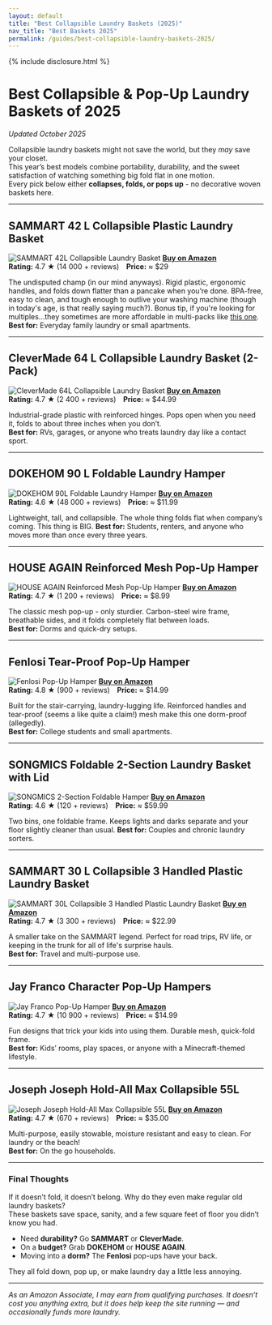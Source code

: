 ```yaml
---
layout: default
title: "Best Collapsible Laundry Baskets (2025)"
nav_title: "Best Baskets 2025"
permalink: /guides/best-collapsible-laundry-baskets-2025/
---
```


{% include disclosure.html %}

# Best Collapsible & Pop-Up Laundry Baskets of 2025
*Updated October 2025*

Collapsible laundry baskets might not save the world, but they *may* save your closet.  
This year’s best models combine portability, durability, and the sweet satisfaction of watching something big fold flat in one motion.  
Every pick below either **collapses, folds, or pops up** - no decorative woven baskets here.

---

## SAMMART 42 L Collapsible Plastic Laundry Basket
![SAMMART 42L Collapsible Laundry Basket](https://m.media-amazon.com/images/I/514Z9TAWHDL._AC_SX569_.jpg)
**[Buy on Amazon](https://amzn.to/48w5nRA)**  
**Rating:** 4.7 ★ (14 000 + reviews) **Price:** ≈ $29  

The undisputed champ (in our mind anyways). Rigid plastic, ergonomic handles, and folds down flatter than a pancake when you’re done. BPA-free, easy to clean, and tough enough to outlive your washing machine (though in today's age, is that really saying much?). Bonus tip, if you're looking for multiples...they sometimes are more affordable in multi-packs like [this one](https://amzn.to/3IWwAm3).
**Best for:** Everyday family laundry or small apartments. 

---

## CleverMade 64 L Collapsible Laundry Basket (2-Pack)
![CleverMade 64L Collapsible Laundry Basket](https://m.media-amazon.com/images/I/7137oBNywuL._AC_SX569_.jpg)
**[Buy on Amazon](https://amzn.to/4odXZPc)**  
**Rating:** 4.7 ★ (2 400 + reviews) **Price:** ≈ $44.99  

Industrial-grade plastic with reinforced hinges. Pops open when you need it, folds to about three inches when you don’t.  
**Best for:** RVs, garages, or anyone who treats laundry day like a contact sport.

---

## DOKEHOM 90 L Foldable Laundry Hamper
![DOKEHOM 90L Foldable Laundry Hamper](https://m.media-amazon.com/images/I/71pg7n+0TuL._AC_SX569_.jpg)
**[Buy on Amazon](https://amzn.to/4okdu8b)**  
**Rating:** 4.6 ★ (48 000 + reviews) **Price:** ≈ $11.99  

Lightweight, tall, and collapsible. The whole thing folds flat when company’s coming. This thing is BIG.
**Best for:** Students, renters, and anyone who moves more than once every three years.

---

## HOUSE AGAIN Reinforced Mesh Pop-Up Hamper
![HOUSE AGAIN Reinforced Mesh Pop-Up Hamper](https://m.media-amazon.com/images/I/81IqE27h71L._AC_SL1280_.jpg)
**[Buy on Amazon](https://amzn.to/4n607HU)**  
**Rating:** 4.7 ★ (1 200 + reviews) **Price:** ≈ $8.99  

The classic mesh pop-up - only sturdier. Carbon-steel wire frame, breathable sides, and it folds completely flat between loads.  
**Best for:** Dorms and quick-dry setups.

---

## Fenlosi Tear-Proof Pop-Up Hamper
![Fenlosi Pop-Up Hamper](https://m.media-amazon.com/images/I/81aGJZXhOnL._AC_SX522_.jpg)
**[Buy on Amazon](https://amzn.to/4hapQgV)**  
**Rating:** 4.8 ★ (900 + reviews) **Price:** ≈ $14.99  

Built for the stair-carrying, laundry-lugging life. Reinforced handles and tear-proof (seems a like quite a claim!) mesh make this one dorm-proof (allegedly).  
**Best for:** College students and small apartments.

---

## SONGMICS Foldable 2-Section Laundry Basket with Lid
![SONGMICS 2-Section Foldable Hamper](https://m.media-amazon.com/images/I/71JnMiBHBrL._AC_SX679_.jpg)
**[Buy on Amazon](https://amzn.to/4oogDEj)**  
**Rating:** 4.6 ★ (120 + reviews) **Price:** ≈ $59.99  

Two bins, one foldable frame. Keeps lights and darks separate and your floor slightly cleaner than usual.
**Best for:** Couples and chronic laundry sorters.

---

## SAMMART 30 L Collapsible 3 Handled Plastic Laundry Basket
![SAMMART 30L Collapsible 3 Handled Plastic Laundry Basket](https://m.media-amazon.com/images/I/51SOGENBIgL._AC_SX300_SY300_QL70_FMwebp_.jpg)
**[Buy on Amazon](https://amzn.to/3WDEFix)**  
**Rating:** 4.7 ★ (3 300 + reviews) **Price:** ≈ $22.99  

A smaller take on the SAMMART legend. Perfect for road trips, RV life, or keeping in the trunk for all of life's surprise hauls.  
**Best for:** Travel and multi-purpose use.

---

## Jay Franco Character Pop-Up Hampers
![Jay Franco Pop-Up Hamper](https://m.media-amazon.com/images/I/81cX9me20rL._AC_SY879_.jpg)
**[Buy on Amazon](https://amzn.to/4h8Hl13)**  
**Rating:** 4.7 ★ (10 900 + reviews) **Price:** ≈ $14.99  

Fun designs that trick your kids into using them. Durable mesh, quick-fold frame.  
**Best for:** Kids’ rooms, play spaces, or anyone with a Minecraft-themed lifestyle.

---

## Joseph Joseph Hold-All Max Collapsible 55L
![Joseph Joseph Hold-All Max Collapsible 55L](https://m.media-amazon.com/images/I/81mUpbeTzmL._AC_SX679_.jpg)
**[Buy on Amazon](https://amzn.to/3KQTyLQ)**  
**Rating:** 4.7 ★ (670 + reviews) **Price:** ≈ $35.00 

Multi-purpose, easily stowable, moisture resistant and easy to clean. For laundry or the beach!   
**Best for:** On the go households.

---

### Final Thoughts
If it doesn’t fold, it doesn’t belong. Why do they even make regular old laundry baskets?  
These baskets save space, sanity, and a few square feet of floor you didn’t know you had.

- Need **durability?** Go **SAMMART** or **CleverMade**.  
- On a **budget?** Grab **DOKEHOM** or **HOUSE AGAIN**.  
- Moving into a **dorm?** The **Fenlosi** pop-ups have your back.  

They all fold down, pop up, or make laundry day a little less annoying.

---

*As an Amazon Associate, I may earn from qualifying purchases. It doesn’t cost you anything extra, but it does help keep the site running — and occasionally funds more laundry.*
